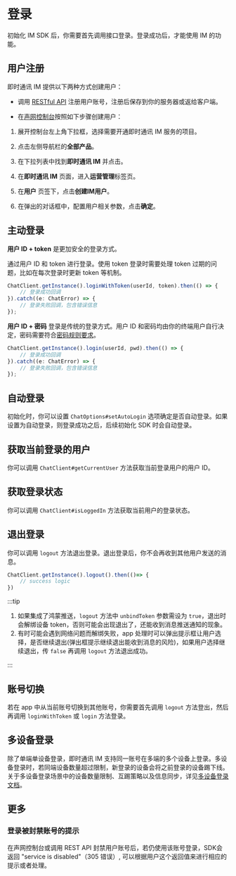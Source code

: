 # 登录

初始化 IM SDK 后，你需要首先调用接口登录。登录成功后，才能使用 IM 的功能。

## 用户注册

即时通讯 IM 提供以下两种方式创建用户：

- 调用 [RESTful API](/docs/sdk/server-side/account_system.html#注册用户) 注册用户账号，注册后保存到你的服务器或返给客户端。

- 在[声网控制台](https://console.shengwang.cn/overview)按照如下步骤创建用户：

1. 展开控制台左上角下拉框，选择需要开通即时通讯 IM 服务的项目。

2. 点击左侧导航栏的**全部产品**。

3. 在下拉列表中找到**即时通讯 IM** 并点击。

4. 在**即时通讯 IM** 页面，进入**运营管理**标签页。

5. 在**用户** 页签下，点击**创建IM用户**。

6. 在弹出的对话框中，配置用户相关参数，点击**确定**。

## 主动登录

**用户 ID + token** 是更加安全的登录方式。

通过用户 ID 和 token 进行登录。使用 token 登录时需要处理 token 过期的问题，比如在每次登录时更新 token 等机制。

```typescript
ChatClient.getInstance().loginWithToken(userId, token).then(() => {
    // 登录成功回调
}).catch((e: ChatError) => {
    // 登录失败回调，包含错误信息
});
```

**用户 ID + 密码** 登录是传统的登录方式。用户 ID 和密码均由你的终端用户自行决定，密码需要符合[密码规则要求](/docs/sdk/server-side/account_system.html#注册单个用户)。

```typescript
ChatClient.getInstance().login(userId, pwd).then(() => {
    // 登录成功回调
}).catch((e: ChatError) => {
    // 登录失败回调，包含错误信息
});
```

## 自动登录

初始化时，你可以设置 `ChatOptions#setAutoLogin` 选项确定是否自动登录。如果设置为自动登录，则登录成功之后，后续初始化 SDK 时会自动登录。

## 获取当前登录的用户

你可以调用 `ChatClient#getCurrentUser` 方法获取当前登录用户的用户 ID。

## 获取登录状态

你可以调用 `ChatClient#isLoggedIn` 方法获取当前用户的登录状态。

## 退出登录

你可以调用 `logout` 方法退出登录。退出登录后，你不会再收到其他用户发送的消息。 

```typescript
ChatClient.getInstance().logout().then(()=> {
    // success logic       
})
```

:::tip

1. 如果集成了鸿蒙推送，`logout` 方法中 `unbindToken` 参数需设为 `true`，退出时会解绑设备 token，否则可能会出现退出了，还能收到消息推送通知的现象。
2. 有时可能会遇到网络问题而解绑失败，app 处理时可以弹出提示框让用户选择，是否继续退出(弹出框提示继续退出能收到消息的风险)，如果用户选择继续退出，传 `false` 再调用 `logout` 方法退出成功。

:::

## 账号切换

若在 app 中从当前账号切换到其他账号，你需要首先调用 `logout` 方法登出，然后再调用 `loginWithToken` 或 `login` 方法登录。

## 多设备登录

除了单端单设备登录，即时通讯 IM 支持同一账号在多端的多个设备上登录。多设备登录时，若同端设备数量超过限制，新登录的设备会将之前登录的设备踢下线。
关于多设备登录场景中的设备数量限制、互踢策略以及信息同步，详见[多设备登录文档](multi_device.html)。

## 更多

### 登录被封禁账号的提示

在声网控制台或调用 REST API 封禁用户账号后，若仍使用该账号登录，SDK会返回 "service is disabled"（305 错误）, 可以根据用户这个返回值来进行相应的提示或者处理。
